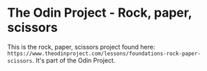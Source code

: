# The Odin Project - Rock, paper, scissors
This is the rock, paper, scissors project found here: `https://www.theodinproject.com/lessons/foundations-rock-paper-scissors`. It's part of the Odin Project.
